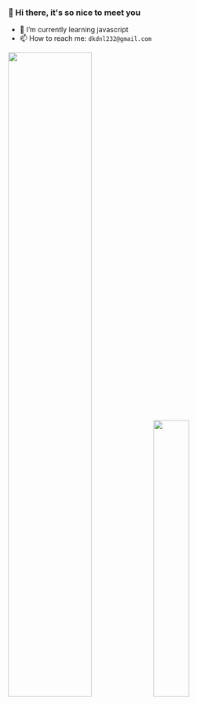 ### 👋 Hi there, it's so nice to meet you

- 🌱 I’m currently learning javascript
- 📫 How to reach me: `dkdnl232@gmail.com`

<div class='container' style="float: center">
<img style="height: auto; width: 58%;" class="img" src="https://github-readme-stats.vercel.app/api?username=djLee77&show_icons=true&theme=swift" />
<img style="height: auto; width: 38%;" class="img" src="https://github-readme-stats.vercel.app/api/top-langs/?username=djLee77&theme=swift&langs_count=8&layout=compact" />
</div>  

<!--
**djLee77/djLee77** is a ✨ _special_ ✨ repository because its `README.md` (this file) appears on your GitHub profile.

Here are some ideas to get you started:

- 🔭 I’m currently working on ...
- 🌱 I’m currently learning ...
- 👯 I’m looking to collaborate on ...
- 🤔 I’m looking for help with ...
- 💬 Ask me about ...
- 📫 How to reach me: ...
- 😄 Pronouns: ...
- ⚡ Fun fact: ...
-->

